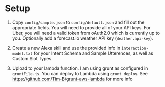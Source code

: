 # Setup

1. Copy `config/sample.json` to `config/default.json` and fill out the appropriate fields. You will need to provide all of your API keys. For Uber, you will need a valid token from oAuth2.0 which is currently up to you. Optionally add a forecast.io weather API key (`Weather.api-key`).

2. Create a new Alexa skill and use the provided info in `interaction-model.txt` for your Intent Schema and Sample Utterences, as well as Custom Slot Types.

3. Upload to your lambda function. I am using grunt as configured in `gruntFile.js`. You can deploy to Lambda using `grunt deploy`. See https://github.com/Tim-B/grunt-aws-lambda for more info
